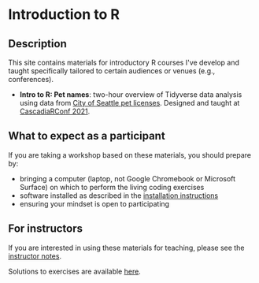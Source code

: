 # Introduction to R

## Description

This site contains materials for introductory R courses I've develop and taught specifically tailored to certain audiences or venues (e.g., conferences). 

- **Intro to R: Pet names**: two-hour overview of Tidyverse data analysis using data from [City of Seattle pet licenses](https://data.seattle.gov/Community/Seattle-Pet-Licenses/jguv-t9rb). Designed and taught at [CascadiaRConf 2021](https://cascadiarconf.org).

## What to expect as a participant

If you are taking a workshop based on these materials,
you should prepare by:

- bringing a computer (laptop, not Google Chromebook or Microsoft Surface) on which to perform the living coding exercises
- software installed as described in the [installation instructions](software.md)
- ensuring your mindset is open to participating

## For instructors

If you are interested in using these materials for teaching,
please see the [instructor notes](instructors.md).

Solutions to exercises are available [here](solutions/).
